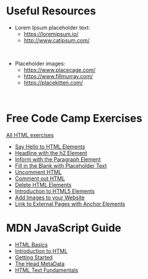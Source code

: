 # Useful Resources

* Lorem Ipsum placeholder text:
    * https://loremipsum.io/
    * http://www.catipsum.com/

<br/>

* Placeholder images:
    * https://www.placecage.com/
	* https://www.fillmurray.com/
    * https://placekitten.com/

<br/>

# Free Code Camp Exercises
[All HTML exercises](https://www.freecodecamp.org/learn/responsive-web-design#basic-html-and-html5)

* [Say Hello to HTML Elements](https://www.freecodecamp.org/learn/responsive-web-design/basic-html-and-html5/say-hello-to-html-elements)
* [Headline with the h2 Element](https://www.freecodecamp.org/learn/responsive-web-design/basic-html-and-html5/headline-with-the-h2-element)
* [Inform with the Paragraph Element](https://www.freecodecamp.org/learn/responsive-web-design/basic-html-and-html5/inform-with-the-paragraph-element)
* [Fill in the Blank with Placeholder Text](https://www.freecodecamp.org/learn/responsive-web-design/basic-html-and-html5/fill-in-the-blank-with-placeholder-text)
* [Uncomment HTML](https://www.freecodecamp.org/learn/responsive-web-design/basic-html-and-html5/uncomment-html)
* [Comment out HTML](https://www.freecodecamp.org/learn/responsive-web-design/basic-html-and-html5/comment-out-html)
* [Delete HTML Elements](https://www.freecodecamp.org/learn/responsive-web-design/basic-html-and-html5/delete-html-elements)
* [Introduction to HTML5 Elements](https://www.freecodecamp.org/learn/responsive-web-design/basic-html-and-html5/introduction-to-html5-elements)
* [Add Images to your Website](https://www.freecodecamp.org/learn/responsive-web-design/basic-html-and-html5/add-images-to-your-website)
* [Link to External Pages with Anchor Elements](https://www.freecodecamp.org/learn/responsive-web-design/basic-html-and-html5/link-to-external-pages-with-anchor-elements)

# MDN JavaScript Guide
* [HTML Basics](https://developer.mozilla.org/en-US/docs/Learn/Getting_started_with_the_web/HTML_basics)
* [Introduction to HTML](https://developer.mozilla.org/en-US/docs/Learn/HTML/Introduction_to_HTML)
* [Getting Started](https://developer.mozilla.org/en-US/docs/Learn/HTML/Introduction_to_HTML/Getting_started)
* [The Head MetaData](https://developer.mozilla.org/en-US/docs/Learn/HTML/Introduction_to_HTML/The_head_metadata_in_HTML)
* [HTML Text Fundamentals](https://developer.mozilla.org/en-US/docs/Learn/HTML/Introduction_to_HTML/HTML_text_fundamentals)